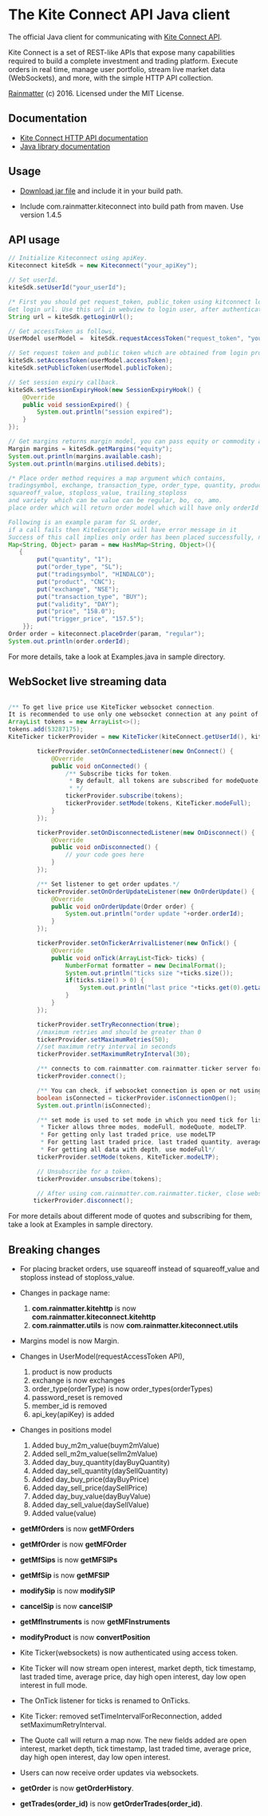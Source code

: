# The Kite Connect API Java client
The official Java client for communicating with [Kite Connect API](https://kite.trade).

Kite Connect is a set of REST-like APIs that expose many capabilities required to build a complete investment and trading platform. Execute orders in real time, manage user portfolio, stream live market data (WebSockets), and more, with the simple HTTP API collection.

[Rainmatter](http://rainmatter.com) (c) 2016. Licensed under the MIT License.

## Documentation
- [Kite Connect HTTP API documentation](https://kite.trade/docs/connect/v1)
- [Java library documentation](https://kite.trade/docs/javakiteconnect)

## Usage
- [Download jar file](https://github.com/rainmattertech/javakiteconnect/blob/master/dist/kiteconnect.jar) and include it in your build path.

- Include com.rainmatter.kiteconnect into build path from maven. Use version 1.4.5

## API usage
```java
// Initialize Kiteconnect using apiKey.
Kiteconnect kiteSdk = new Kiteconnect("your_apiKey");

// Set userId.
kiteSdk.setUserId("your_userId");

/* First you should get request_token, public_token using kitconnect login and then use request_token, public_token, api_secret to make any kiteconnect api call.
Get login url. Use this url in webview to login user, after authenticating user you will get requestToken. Use the same to get accessToken. */
String url = kiteSdk.getLoginUrl();

// Get accessToken as follows,
UserModel userModel =  kiteSdk.requestAccessToken("request_token", "your_apiSecret");

// Set request token and public token which are obtained from login process.
kiteSdk.setAccessToken(userModel.accessToken);
kiteSdk.setPublicToken(userModel.publicToken);

// Set session expiry callback.
kiteSdk.setSessionExpiryHook(new SessionExpiryHook() {
    @Override
    public void sessionExpired() {
        System.out.println("session expired");                    
    }
});

// Get margins returns margin model, you can pass equity or commodity as arguments to get margins of respective segments.
Margin margins = kiteSdk.getMargins("equity");
System.out.println(margins.available.cash);
System.out.println(margins.utilised.debits);

/* Place order method requires a map argument which contains,
tradingsymbol, exchange, transaction_type, order_type, quantity, product, price, trigger_price, disclosed_quantity, validity
squareoff_value, stoploss_value, trailing_stoploss
and variety  which can be value can be regular, bo, co, amo.
place order which will return order model which will have only orderId in the order model.

Following is an example param for SL order,
if a call fails then KiteException will have error message in it
Success of this call implies only order has been placed successfully, not order execution.*/
Map<String, Object> param = new HashMap<String, Object>(){
   {
        put("quantity", "1");
        put("order_type", "SL");
        put("tradingsymbol", "HINDALCO");
        put("product", "CNC");
        put("exchange", "NSE");
        put("transaction_type", "BUY");
        put("validity", "DAY");
        put("price", "158.0");
        put("trigger_price", "157.5");
    }};
Order order = kiteconnect.placeOrder(param, "regular");
System.out.println(order.orderId);
```
For more details, take a look at Examples.java in sample directory.

## WebSocket live streaming data
```java

/** To get live price use KiteTicker websocket connection. 
It is recommended to use only one websocket connection at any point of time and make sure you stop connection, once user goes out of app.*/
ArrayList tokens = new ArrayList<>();
tokens.add(53287175);
KiteTicker tickerProvider = new KiteTicker(kiteConnect.getUserId(), kiteConnect.getAccessToken(), kiteConnect.getApiKey(), "wss://websocket.kite.trade/v3");

        tickerProvider.setOnConnectedListener(new OnConnect() {
            @Override
            public void onConnected() {
                /** Subscribe ticks for token.
                 * By default, all tokens are subscribed for modeQuote.
                 * */
                tickerProvider.subscribe(tokens);
                tickerProvider.setMode(tokens, KiteTicker.modeFull);
            }
        });

        tickerProvider.setOnDisconnectedListener(new OnDisconnect() {
            @Override
            public void onDisconnected() {
                // your code goes here
            }
        });

        /** Set listener to get order updates.*/
        tickerProvider.setOnOrderUpdateListener(new OnOrderUpdate() {
            @Override
            public void onOrderUpdate(Order order) {
                System.out.println("order update "+order.orderId);
            }
        });

        tickerProvider.setOnTickerArrivalListener(new OnTick() {
            @Override
            public void onTick(ArrayList<Tick> ticks) {
                NumberFormat formatter = new DecimalFormat();
                System.out.println("ticks size "+ticks.size());
                if(ticks.size() > 0) {
                    System.out.println("last price "+ticks.get(0).getLastTradedPrice());
                }
            }
        });

        tickerProvider.setTryReconnection(true);
        //maximum retries and should be greater than 0
        tickerProvider.setMaximumRetries(50);
        //set maximum retry interval in seconds
        tickerProvider.setMaximumRetryInterval(30);

        /** connects to com.rainmatter.com.rainmatter.ticker server for getting live quotes*/
        tickerProvider.connect();

        /** You can check, if websocket connection is open or not using the following method.*/
        boolean isConnected = tickerProvider.isConnectionOpen();
        System.out.println(isConnected);

        /** set mode is used to set mode in which you need tick for list of tokens.
         * Ticker allows three modes, modeFull, modeQuote, modeLTP.
         * For getting only last traded price, use modeLTP
         * For getting last traded price, last traded quantity, average price, volume traded today, total sell quantity and total buy quantity, open, high, low, close, change, use modeQuote
         * For getting all data with depth, use modeFull*/
        tickerProvider.setMode(tokens, KiteTicker.modeLTP);

        // Unsubscribe for a token.
        tickerProvider.unsubscribe(tokens);

        // After using com.rainmatter.com.rainmatter.ticker, close websocket connection.
       tickerProvider.disconnect();

```
For more details about different mode of quotes and subscribing for them, take a look at Examples in sample directory.

## Breaking changes

* For placing bracket orders, use squareoff instead of squareoff_value and stoploss instead of stoploss_value.

* Changes in package name:
    1. **com.rainmatter.kitehttp** is now **com.rainmatter.kiteconnect.kitehttp**
    2. **com.rainmatter.utils** is now **com.rainmatter.kiteconnect.utils**

* Margins model is now Margin.

* Changes in UserModel(requestAccessToken API),
    1. product is now products    
    2. exchange is now exchanges
    3. order_type(orderType) is now order_types(orderTypes)
    4. password_reset is removed
    5. member_id is removed
    6. api_key(apiKey) is added

* Changes in positions model
    1. Added buy_m2m_value(buym2mValue)
    2. Added sell_m2m_value(sellm2mValue)
    3. Added day_buy_quantity(dayBuyQuantity)
    4. Added day_sell_quantity(daySellQuantity)
    5. Added day_buy_price(dayBuyPrice)
    6. Added day_sell_price(daySellPrice)
    7. Added day_buy_value(dayBuyValue)
    8. Added day_sell_value(daySellValue)
    9. Added value(value)

* **getMfOrders** is now **getMFOrders**

* **getMfOrder** is now **getMFOrder**      

* **getMfSips** is now **getMFSIPs**

* **getMfSip** is now **getMFSIP**

* **modifySip** is now **modifySIP**

* **cancelSip** is now **cancelSIP**

* **getMfInstruments** is now **getMFInstruments**

* **modifyProduct** is now **convertPosition**

* Kite Ticker(websockets) is now authenticated using access token.

* Kite Ticker will now stream open interest, market depth, tick timestamp, last traded time, average price, day high open interest, day low open interest in full mode.

* The OnTick listener for ticks is renamed to OnTicks.

* Kite Ticker: removed setTimeIntervalForReconnection, added setMaximumRetryInterval.

* The Quote call will return a map now. The new fields added are open interest, market depth, tick timestamp, last traded time, average price, day high open interest, day low open interest.

* Users can now receive order updates via websockets.

* **getOrder** is now **getOrderHistory**.

* **getTrades(order_id)** is now **getOrderTrades(order_id)**.